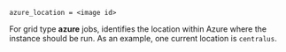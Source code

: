     azure_location = <image id>

For grid type **azure** jobs, identifies the location within Azure where
the instance should be run. As an example, one current location is
`centralus`.
